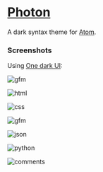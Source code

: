 # [Photon](https://atom.io/themes/photon-syntax)

A dark syntax theme for [Atom](https://atom.io/).

### Screenshots

Using [One dark UI](https://atom.io/themes/one-dark-ui):

![gfm](https://raw.githubusercontent.com/MaximSokolov/photon-syntax/master/img/ide.png)

![html](https://raw.githubusercontent.com/MaximSokolov/photon-syntax/master/img/html.png)

![css](https://raw.githubusercontent.com/MaximSokolov/photon-syntax/master/img/css.png)

![gfm](https://raw.githubusercontent.com/MaximSokolov/photon-syntax/master/img/gfm.png)

![json](https://raw.githubusercontent.com/MaximSokolov/photon-syntax/master/img/json.png)

![python](https://raw.githubusercontent.com/MaximSokolov/photon-syntax/master/img/python.png)

![comments](https://raw.githubusercontent.com/MaximSokolov/photon-syntax/master/img/comments.png)
